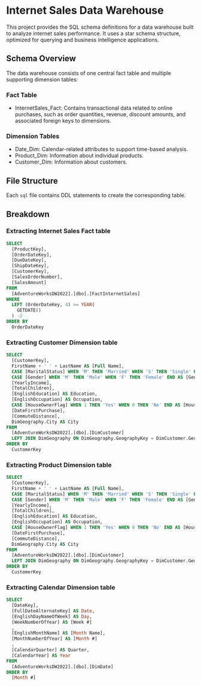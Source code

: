 # Internet Sales Data Warehouse

This project provides the SQL schema definitions for a data warehouse built to analyze internet sales performance. It uses a star schema structure, optimized for querying and business intelligence applications.

## Schema Overview

The data warehouse consists of one central fact table and multiple supporting dimension tables:

### Fact Table
- InternetSales_Fact: Contains transactional data related to online purchases, such as order quantities, revenue, discount amounts, and associated foreign keys to dimensions.

### Dimension Tables
- Date_Dim: Calendar-related attributes to support time-based analysis.
- Product_Dim: Information about individual products.
- Customer_Dim: Information about customers.

## File Structure

Each `sql` file contains DDL statements to create the corresponding table.

## Breakdown

### Extracting Internet Sales Fact table
```sql
SELECT 
  [ProductKey], 
  [OrderDateKey], 
  [DueDateKey], 
  [ShipDateKey], 
  [CustomerKey], 
  [SalesOrderNumber], 
  [SalesAmount] 
FROM 
  [AdventureWorksDW2022].[dbo].[FactInternetSales] 
WHERE 
  LEFT (OrderDateKey, 4) >= YEAR(
    GETDATE()
  ) -2 
ORDER BY 
  OrderDateKey
```

### Extracting Customer Dimension table
```sql
SELECT 
  [CustomerKey], 
  FirstName + ' ' + LastName AS [Full Name], 
  CASE [MaritalStatus] WHEN 'M' THEN 'Married' WHEN 'S' THEN 'Single' END AS [MaritalStatus], 
  CASE [Gender] WHEN 'M' THEN 'Male' WHEN 'F' THEN 'Female' END AS [Gender], 
  [YearlyIncome], 
  [TotalChildren], 
  [EnglishEducation] AS Education, 
  [EnglishOccupation] AS Occupation, 
  CASE [HouseOwnerFlag] WHEN 1 THEN 'Yes' WHEN 0 THEN 'No' END AS [House Owner], 
  [DateFirstPurchase], 
  [CommuteDistance], 
  DimGeography.City AS City 
FROM 
  [AdventureWorksDW2022].[dbo].[DimCustomer] 
  LEFT JOIN DimGeography ON DimGeography.GeographyKey = DimCustomer.GeographyKey 
ORDER BY 
  CustomerKey
```

### Extracting Product Dimension table
```sql
SELECT 
  [CustomerKey], 
  FirstName + ' ' + LastName AS [Full Name], 
  CASE [MaritalStatus] WHEN 'M' THEN 'Married' WHEN 'S' THEN 'Single' END AS [MaritalStatus], 
  CASE [Gender] WHEN 'M' THEN 'Male' WHEN 'F' THEN 'Female' END AS [Gender], 
  [YearlyIncome], 
  [TotalChildren], 
  [EnglishEducation] AS Education, 
  [EnglishOccupation] AS Occupation, 
  CASE [HouseOwnerFlag] WHEN 1 THEN 'Yes' WHEN 0 THEN 'No' END AS [House Owner], 
  [DateFirstPurchase], 
  [CommuteDistance], 
  DimGeography.City AS City 
FROM 
  [AdventureWorksDW2022].[dbo].[DimCustomer] 
  LEFT JOIN DimGeography ON DimGeography.GeographyKey = DimCustomer.GeographyKey 
ORDER BY 
  CustomerKey
```

### Extracting Calendar Dimension table
```sql
SELECT 
  [DateKey], 
  [FullDateAlternateKey] AS Date, 
  [EnglishDayNameOfWeek] AS Day, 
  [WeekNumberOfYear] AS [Week #]
  , 
  [EnglishMonthName] AS [Month Name], 
  [MonthNumberOfYear] AS [Month #]
  , 
  [CalendarQuarter] AS Quarter, 
  [CalendarYear] AS Year 
FROM 
  [AdventureWorksDW2022].[dbo].[DimDate] 
ORDER BY 
  [Month #]
```
